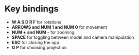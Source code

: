 # Key bindings
 - **W A S D R F** for rotations
 - **ARROWS and NUM 1 and NUM 0** for movement
 - **NUM + and NUM -** for zooming
 - **SPACE** for toggling between model and camera manipulation
 - **ESC** for closing the app
 - **O P** for choosing projection
